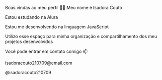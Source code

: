 Boas vindas ao meu perfil 💙💙
Meu nome é Isadora Couto

Estou estudando na Alura

Estou me desenvolvendo na linguagem JavaScript

Utilizo esse espaço para minha organização e compartilhamento dos meu projetos desenvolvidos

Você pode entrar em contato comigo 📫

isadoracouto210709@email.com

@isadoracouto210709
